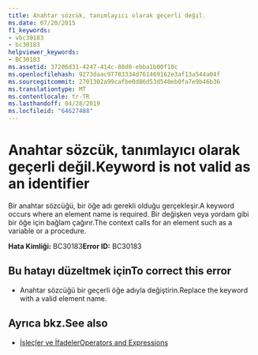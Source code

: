 ```yaml
---
title: Anahtar sözcük, tanımlayıcı olarak geçerli değil.
ms.date: 07/20/2015
f1_keywords:
- vbc30183
- bc30183
helpviewer_keywords:
- BC30183
ms.assetid: 37206d31-4247-414c-88d0-ebba1b00f10c
ms.openlocfilehash: 9273daac97783334d761469162e3af13a544a04f
ms.sourcegitcommit: 2701302a99cafbe0d86d53d540eb0fa7e9b46b36
ms.translationtype: MT
ms.contentlocale: tr-TR
ms.lasthandoff: 04/28/2019
ms.locfileid: "64627488"
---
```

# <a name="keyword-is-not-valid-as-an-identifier"></a><span data-ttu-id="1ceac-102">Anahtar sözcük, tanımlayıcı olarak geçerli değil.</span><span class="sxs-lookup"><span data-stu-id="1ceac-102">Keyword is not valid as an identifier</span></span>
<span data-ttu-id="1ceac-103">Bir anahtar sözcüğü, bir öğe adı gerekli olduğu gerçekleşir.</span><span class="sxs-lookup"><span data-stu-id="1ceac-103">A keyword occurs where an element name is required.</span></span> <span data-ttu-id="1ceac-104">Bir değişken veya yordam gibi bir öğe için bağlam çağırır.</span><span class="sxs-lookup"><span data-stu-id="1ceac-104">The context calls for an element such as a variable or a procedure.</span></span>  
  
 <span data-ttu-id="1ceac-105">**Hata Kimliği:** BC30183</span><span class="sxs-lookup"><span data-stu-id="1ceac-105">**Error ID:** BC30183</span></span>  
  
## <a name="to-correct-this-error"></a><span data-ttu-id="1ceac-106">Bu hatayı düzeltmek için</span><span class="sxs-lookup"><span data-stu-id="1ceac-106">To correct this error</span></span>  
  
- <span data-ttu-id="1ceac-107">Anahtar sözcüğü bir geçerli öğe adıyla değiştirin.</span><span class="sxs-lookup"><span data-stu-id="1ceac-107">Replace the keyword with a valid element name.</span></span>  
  
## <a name="see-also"></a><span data-ttu-id="1ceac-108">Ayrıca bkz.</span><span class="sxs-lookup"><span data-stu-id="1ceac-108">See also</span></span>

- [<span data-ttu-id="1ceac-109">İşleçler ve İfadeler</span><span class="sxs-lookup"><span data-stu-id="1ceac-109">Operators and Expressions</span></span>](../../visual-basic/programming-guide/language-features/operators-and-expressions/index.md)
